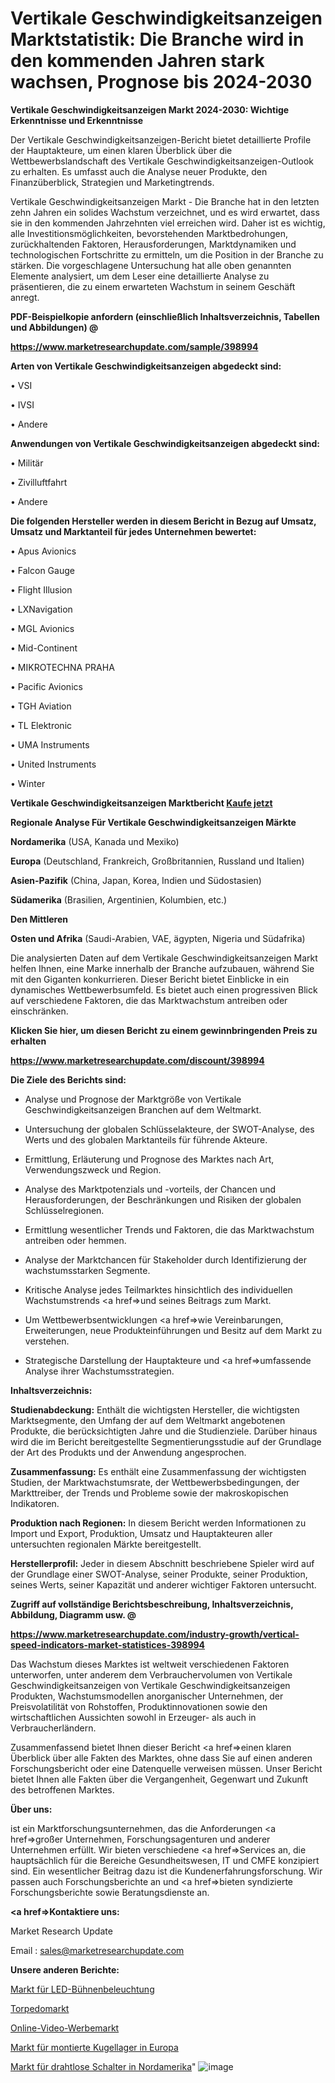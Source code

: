 # Vertikale Geschwindigkeitsanzeigen Marktstatistik: Die Branche wird in den kommenden Jahren stark wachsen, Prognose bis 2024-2030

<strong>Vertikale Geschwindigkeitsanzeigen Markt 2024-2030: Wichtige Erkenntnisse und Erkenntnisse</strong>

Der Vertikale Geschwindigkeitsanzeigen-Bericht bietet detaillierte Profile der Hauptakteure, um einen klaren Überblick über die Wettbewerbslandschaft des Vertikale Geschwindigkeitsanzeigen-Outlook zu erhalten. Es umfasst auch die Analyse neuer Produkte, den Finanzüberblick, Strategien und Marketingtrends.

Vertikale Geschwindigkeitsanzeigen Markt - Die Branche hat in den letzten zehn Jahren ein solides Wachstum verzeichnet, und es wird erwartet, dass sie in den kommenden Jahrzehnten viel erreichen wird. Daher ist es wichtig, alle Investitionsmöglichkeiten, bevorstehenden Marktbedrohungen, zurückhaltenden Faktoren, Herausforderungen, Marktdynamiken und technologischen Fortschritte zu ermitteln, um die Position in der Branche zu stärken. Die vorgeschlagene Untersuchung hat alle oben genannten Elemente analysiert, um dem Leser eine detaillierte Analyse zu präsentieren, die zu einem erwarteten Wachstum in seinem Geschäft anregt.



<strong><b>PDF-Beispielkopie anfordern (einschließlich Inhaltsverzeichnis, Tabellen und Abbildungen) @ </b></strong>

<strong><a href=https://www.marketresearchupdate.com/sample/398994>

<strong>https://www.marketresearchupdate.com/sample/398994</u></a></strong></strong>



<strong>Arten von Vertikale Geschwindigkeitsanzeigen abgedeckt sind:</strong>

• VSI

• IVSI

• Andere



<strong>Anwendungen von Vertikale Geschwindigkeitsanzeigen abgedeckt sind:</strong>

• Militär

• Zivilluftfahrt

• Andere



<strong>Die folgenden Hersteller werden in diesem Bericht in Bezug auf Umsatz, Umsatz und Marktanteil für jedes Unternehmen bewertet:</strong>

• Apus Avionics

• Falcon Gauge

• Flight Illusion

• LXNavigation

• MGL Avionics

• Mid-Continent

• MIKROTECHNA PRAHA

• Pacific Avionics

• TGH Aviation

• TL Elektronic

• UMA Instruments

• United Instruments 

• Winter



<strong>Vertikale Geschwindigkeitsanzeigen Marktbericht <a href=https://www.marketresearchupdate.com/buynow/398994>Kaufe jetzt</a></strong>



<strong>Regionale Analyse Für Vertikale Geschwindigkeitsanzeigen Märkte</strong>



<strong>Nordamerika</strong> (USA, Kanada und Mexiko)



<strong>Europa</strong> (Deutschland, Frankreich, Großbritannien, Russland und Italien)



<strong>Asien-Pazifik</strong> (China, Japan, Korea, Indien und Südostasien)



<strong>Südamerika</strong> (Brasilien, Argentinien, Kolumbien, etc.)



<strong>Den Mittleren</strong> 

<strong>Osten und Afrika</strong> (Saudi-Arabien, VAE, ägypten, Nigeria und Südafrika)

Die analysierten Daten auf dem Vertikale Geschwindigkeitsanzeigen Markt helfen Ihnen, eine Marke innerhalb der Branche aufzubauen, während Sie mit den Giganten konkurrieren. Dieser Bericht bietet Einblicke in ein dynamisches Wettbewerbsumfeld. Es bietet auch einen progressiven Blick auf verschiedene Faktoren, die das Marktwachstum antreiben oder einschränken.



<strong>Klicken Sie hier, um diesen Bericht zu einem gewinnbringenden Preis zu erhalten
</strong>

<strong><a href=https://www.marketresearchupdate.com/discount/398994>https://www.marketresearchupdate.com/discount/398994</b></u></strong></a>



<strong>Die Ziele des Berichts sind:</strong>

- Analyse und Prognose der Marktgröße von Vertikale Geschwindigkeitsanzeigen Branchen auf dem Weltmarkt.

- Untersuchung der globalen Schlüsselakteure, der SWOT-Analyse, des Werts und des globalen Marktanteils für führende Akteure.

- Ermittlung, Erläuterung und Prognose des Marktes nach Art, Verwendungszweck und Region.

- Analyse des Marktpotenzials und -vorteils, der Chancen und Herausforderungen, der Beschränkungen und Risiken der globalen Schlüsselregionen.

- Ermittlung wesentlicher Trends und Faktoren, die das Marktwachstum antreiben oder hemmen.

- Analyse der Marktchancen für Stakeholder durch Identifizierung der wachstumsstarken Segmente.

- Kritische Analyse jedes Teilmarktes hinsichtlich des individuellen Wachstumstrends <a href=>und</a> seines Beitrags zum Markt.

- Um Wettbewerbsentwicklungen <a href=>wie</a> Vereinbarungen, Erweiterungen, neue Produkteinführungen und Besitz auf dem Markt zu verstehen.

- Strategische Darstellung der Hauptakteure und <a href=>umfas</a>sende Analyse ihrer Wachstumsstrategien.



<strong>Inhaltsverzeichnis:</strong>



<strong>Studienabdeckung:</strong> Enthält die wichtigsten Hersteller, die wichtigsten Marktsegmente, den Umfang der auf dem Weltmarkt angebotenen Produkte, die berücksichtigten Jahre und die Studienziele. Darüber hinaus wird die im Bericht bereitgestellte Segmentierungsstudie auf der Grundlage der Art des Produkts und der Anwendung angesprochen.



<strong>Zusammenfassung:</strong> Es enthält eine Zusammenfassung der wichtigsten Studien, der Marktwachstumsrate, der Wettbewerbsbedingungen, der Markttreiber, der Trends und Probleme sowie der makroskopischen Indikatoren.



<strong>Produktion nach Regionen:</strong> In diesem Bericht werden Informationen zu Import und Export, Produktion, Umsatz und Hauptakteuren aller untersuchten regionalen Märkte bereitgestellt.



<strong>Herstellerprofil:</strong> Jeder in diesem Abschnitt beschriebene Spieler wird auf der Grundlage einer SWOT-Analyse, seiner Produkte, seiner Produktion, seines Werts, seiner Kapazität und anderer wichtiger Faktoren untersucht.



<strong><b>Zugriff auf vollständige Berichtsbeschreibung, Inhaltsverzeichnis, Abbildung, Diagramm usw. @ </b></strong>

<strong><a href=https://www.marketresearchupdate.com/industry-growth/vertical-speed-indicators-market-statistices-398994>https://www.marketresearchupdate.com/industry-growth/vertical-speed-indicators-market-statistices-398994</a></strong>

Das Wachstum dieses Marktes ist weltweit verschiedenen Faktoren unterworfen, unter anderem dem Verbrauchervolumen von Vertikale Geschwindigkeitsanzeigen von Vertikale Geschwindigkeitsanzeigen Produkten, Wachstumsmodellen anorganischer Unternehmen, der Preisvolatilität von Rohstoffen, Produktinnovationen sowie den wirtschaftlichen Aussichten sowohl in Erzeuger- als auch in Verbraucherländern.

Zusammenfassend bietet Ihnen dieser Bericht <a href=>einen</a> klaren Überblick über alle Fakten des Marktes, ohne dass Sie auf einen anderen Forschungsbericht oder eine Datenquelle verweisen müssen. Unser Bericht bietet Ihnen alle Fakten über die Vergangenheit, Gegenwart und Zukunft des betroffenen Marktes.



<strong>Über uns:</strong>

 ist ein Marktforschungsunternehmen, das die Anforderungen <a href=>großer</a> Unternehmen, Forschungsagenturen und anderer Unternehmen erfüllt. Wir bieten verschiedene <a href=>Services</a> an, die hauptsächlich für die Bereiche Gesundheitswesen, IT und CMFE konzipiert sind. Ein wesentlicher Beitrag dazu ist die Kundenerfahrungsforschung. Wir passen auch Forschungsberichte an und <a href=>bieten</a> syndizierte Forschungsberichte sowie Beratungsdienste an.



<strong><a href=>Kontaktiere uns:</a></strong>

Market Research Update

Email : sales@marketresearchupdate.com



<strong>Unsere anderen Berichte:</strong>

<a href=https://www.linkedin.com/pulse/led-stage-illumination-market-analyzing-latest-developments>Markt für LED-Bühnenbeleuchtung</a>

<a href=https://www.linkedin.com/pulse/torpedo-market-size-trends-consumption-future-prospects>Torpedomarkt</a>

<a href=https://www.linkedin.com/pulse/online-video-advertising-market-size-trends-consumption>Online-Video-Werbemarkt</a>

<a href=https://www.linkedin.com/pulse/europe-mounted-ball-bearings-market-advancing>Markt für montierte Kugellager in Europa</a>

<a href=https://www.linkedin.com/pulse/north-america-wireless-switches-market-2023-huge-business>Markt für drahtlose Schalter in Nordamerika</a>"
![image](https://github.com/RushikeshRI/news24analysis/assets/164026548/92e0f2de-66a5-476c-b871-ce93b317040d)

